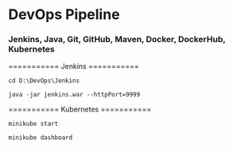 # DevOps Pipeline

### Jenkins, Java, Git, GitHub, Maven, Docker, DockerHub, Kubernetes

=========== Jenkins ===========
```
cd D:\DevOps\Jenkins

java -jar jenkins.war --httpPort=9999
```

=========== Kubernetes ===========
```
minikube start
```


```
minikube dashboard
```

